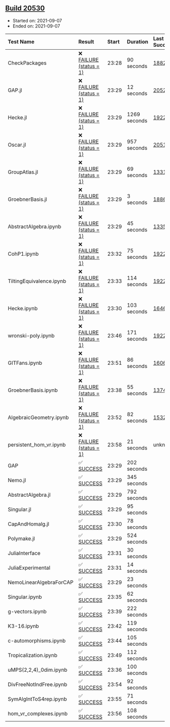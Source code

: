 ## [Build 20530](https://oscarci.mathematik.uni-kl.de/job/oscar/20530/)

* Started on: 2021-09-07
* Ended on: 2021-09-07

| Test Name    | Result | Start | Duration | Last Success | First Failure |
|:-------------|:-------|:------|:---------|:-------------|:--------------|
| CheckPackages | ❌ [FAILURE (status = 1)](https://oscarci.mathematik.uni-kl.de/job/oscar/20530/artifact/logs/build-20530/CheckPackages.log) | 23:28 | 90 seconds | [18822](https://oscarci.mathematik.uni-kl.de/job/oscar/18822/) | [18823](https://oscarci.mathematik.uni-kl.de/job/oscar/18823/) |
| GAP.jl | ❌ [FAILURE (status = 1)](https://oscarci.mathematik.uni-kl.de/job/oscar/20530/artifact/logs/build-20530/GAP.jl.log) | 23:29 | 12 seconds | [20529](https://oscarci.mathematik.uni-kl.de/job/oscar/20529/) | [20530](https://oscarci.mathematik.uni-kl.de/job/oscar/20530/) |
| Hecke.jl | ❌ [FAILURE (status = 1)](https://oscarci.mathematik.uni-kl.de/job/oscar/20530/artifact/logs/build-20530/Hecke.jl.log) | 23:29 | 1269 seconds | [19222](https://oscarci.mathematik.uni-kl.de/job/oscar/19222/) | [20152](https://oscarci.mathematik.uni-kl.de/job/oscar/20152/) |
| Oscar.jl | ❌ [FAILURE (status = 1)](https://oscarci.mathematik.uni-kl.de/job/oscar/20530/artifact/logs/build-20530/Oscar.jl.log) | 23:29 | 957 seconds | [20519](https://oscarci.mathematik.uni-kl.de/job/oscar/20519/) | [20520](https://oscarci.mathematik.uni-kl.de/job/oscar/20520/) |
| GroupAtlas.jl | ❌ [FAILURE (status = 1)](https://oscarci.mathematik.uni-kl.de/job/oscar/20530/artifact/logs/build-20530/GroupAtlas.jl.log) | 23:29 | 69 seconds | [13311](https://oscarci.mathematik.uni-kl.de/job/oscar/13311/) | [13312](https://oscarci.mathematik.uni-kl.de/job/oscar/13312/) |
| GroebnerBasis.jl | ❌ [FAILURE (status = 1)](https://oscarci.mathematik.uni-kl.de/job/oscar/20530/artifact/logs/build-20530/GroebnerBasis.jl.log) | 23:29 | 3 seconds | [18864](https://oscarci.mathematik.uni-kl.de/job/oscar/18864/) | [18865](https://oscarci.mathematik.uni-kl.de/job/oscar/18865/) |
| AbstractAlgebra.ipynb | ❌ [FAILURE (status = 1)](https://oscarci.mathematik.uni-kl.de/job/oscar/20530/artifact/logs/build-20530/AbstractAlgebra.ipynb.log) | 23:29 | 45 seconds | [13355](https://oscarci.mathematik.uni-kl.de/job/oscar/13355/) | [13356](https://oscarci.mathematik.uni-kl.de/job/oscar/13356/) |
| CohP1.ipynb | ❌ [FAILURE (status = 1)](https://oscarci.mathematik.uni-kl.de/job/oscar/20530/artifact/logs/build-20530/CohP1.ipynb.log) | 23:32 | 75 seconds | [19222](https://oscarci.mathematik.uni-kl.de/job/oscar/19222/) | [20152](https://oscarci.mathematik.uni-kl.de/job/oscar/20152/) |
| TiltingEquivalence.ipynb | ❌ [FAILURE (status = 1)](https://oscarci.mathematik.uni-kl.de/job/oscar/20530/artifact/logs/build-20530/TiltingEquivalence.ipynb.log) | 23:33 | 114 seconds | [19222](https://oscarci.mathematik.uni-kl.de/job/oscar/19222/) | [20152](https://oscarci.mathematik.uni-kl.de/job/oscar/20152/) |
| Hecke.ipynb | ❌ [FAILURE (status = 1)](https://oscarci.mathematik.uni-kl.de/job/oscar/20530/artifact/logs/build-20530/Hecke.ipynb.log) | 23:30 | 103 seconds | [16463](https://oscarci.mathematik.uni-kl.de/job/oscar/16463/) | [16464](https://oscarci.mathematik.uni-kl.de/job/oscar/16464/) |
| wronski-poly.ipynb | ❌ [FAILURE (status = 1)](https://oscarci.mathematik.uni-kl.de/job/oscar/20530/artifact/logs/build-20530/wronski-poly.ipynb.log) | 23:46 | 171 seconds | [19222](https://oscarci.mathematik.uni-kl.de/job/oscar/19222/) | [20152](https://oscarci.mathematik.uni-kl.de/job/oscar/20152/) |
| GITFans.ipynb | ❌ [FAILURE (status = 1)](https://oscarci.mathematik.uni-kl.de/job/oscar/20530/artifact/logs/build-20530/GITFans.ipynb.log) | 23:51 | 86 seconds | [16068](https://oscarci.mathematik.uni-kl.de/job/oscar/16068/) | [16069](https://oscarci.mathematik.uni-kl.de/job/oscar/16069/) |
| GroebnerBasis.ipynb | ❌ [FAILURE (status = 1)](https://oscarci.mathematik.uni-kl.de/job/oscar/20530/artifact/logs/build-20530/GroebnerBasis.ipynb.log) | 23:38 | 55 seconds | [13748](https://oscarci.mathematik.uni-kl.de/job/oscar/13748/) | [13749](https://oscarci.mathematik.uni-kl.de/job/oscar/13749/) |
| AlgebraicGeometry.ipynb | ❌ [FAILURE (status = 1)](https://oscarci.mathematik.uni-kl.de/job/oscar/20530/artifact/logs/build-20530/AlgebraicGeometry.ipynb.log) | 23:52 | 82 seconds | [15322](https://oscarci.mathematik.uni-kl.de/job/oscar/15322/) | [15323](https://oscarci.mathematik.uni-kl.de/job/oscar/15323/) |
| persistent_hom_vr.ipynb | ❌ [FAILURE (status = 1)](https://oscarci.mathematik.uni-kl.de/job/oscar/20530/artifact/logs/build-20530/persistent_hom_vr.ipynb.log) | 23:58 | 21 seconds | unknown | unknown |
| GAP | ✅ [SUCCESS](https://oscarci.mathematik.uni-kl.de/job/oscar/20530/artifact/logs/build-20530/GAP.log) | 23:29 | 202 seconds |  |  |
| Nemo.jl | ✅ [SUCCESS](https://oscarci.mathematik.uni-kl.de/job/oscar/20530/artifact/logs/build-20530/Nemo.jl.log) | 23:29 | 345 seconds |  |  |
| AbstractAlgebra.jl | ✅ [SUCCESS](https://oscarci.mathematik.uni-kl.de/job/oscar/20530/artifact/logs/build-20530/AbstractAlgebra.jl.log) | 23:29 | 792 seconds |  |  |
| Singular.jl | ✅ [SUCCESS](https://oscarci.mathematik.uni-kl.de/job/oscar/20530/artifact/logs/build-20530/Singular.jl.log) | 23:29 | 95 seconds |  |  |
| CapAndHomalg.jl | ✅ [SUCCESS](https://oscarci.mathematik.uni-kl.de/job/oscar/20530/artifact/logs/build-20530/CapAndHomalg.jl.log) | 23:30 | 78 seconds |  |  |
| Polymake.jl | ✅ [SUCCESS](https://oscarci.mathematik.uni-kl.de/job/oscar/20530/artifact/logs/build-20530/Polymake.jl.log) | 23:29 | 524 seconds |  |  |
| JuliaInterface | ✅ [SUCCESS](https://oscarci.mathematik.uni-kl.de/job/oscar/20530/artifact/logs/build-20530/JuliaInterface.log) | 23:31 | 30 seconds |  |  |
| JuliaExperimental | ✅ [SUCCESS](https://oscarci.mathematik.uni-kl.de/job/oscar/20530/artifact/logs/build-20530/JuliaExperimental.log) | 23:31 | 14 seconds |  |  |
| NemoLinearAlgebraForCAP | ✅ [SUCCESS](https://oscarci.mathematik.uni-kl.de/job/oscar/20530/artifact/logs/build-20530/NemoLinearAlgebraForCAP.log) | 23:29 | 23 seconds |  |  |
| Singular.ipynb | ✅ [SUCCESS](https://oscarci.mathematik.uni-kl.de/job/oscar/20530/artifact/logs/build-20530/Singular.ipynb.log) | 23:35 | 62 seconds |  |  |
| g-vectors.ipynb | ✅ [SUCCESS](https://oscarci.mathematik.uni-kl.de/job/oscar/20530/artifact/logs/build-20530/g-vectors.ipynb.log) | 23:39 | 222 seconds |  |  |
| K3-16.ipynb | ✅ [SUCCESS](https://oscarci.mathematik.uni-kl.de/job/oscar/20530/artifact/logs/build-20530/K3-16.ipynb.log) | 23:42 | 119 seconds |  |  |
| c-automorphisms.ipynb | ✅ [SUCCESS](https://oscarci.mathematik.uni-kl.de/job/oscar/20530/artifact/logs/build-20530/c-automorphisms.ipynb.log) | 23:44 | 105 seconds |  |  |
| Tropicalization.ipynb | ✅ [SUCCESS](https://oscarci.mathematik.uni-kl.de/job/oscar/20530/artifact/logs/build-20530/Tropicalization.ipynb.log) | 23:49 | 112 seconds |  |  |
| uMPS(2,2,4)_0dim.ipynb | ✅ [SUCCESS](https://oscarci.mathematik.uni-kl.de/job/oscar/20530/artifact/logs/build-20530/uMPS-2-2-4-_0dim.ipynb.log) | 23:36 | 100 seconds |  |  |
| DivFreeNotIndFree.ipynb | ✅ [SUCCESS](https://oscarci.mathematik.uni-kl.de/job/oscar/20530/artifact/logs/build-20530/DivFreeNotIndFree.ipynb.log) | 23:54 | 92 seconds |  |  |
| SymAlgIntToS4rep.ipynb | ✅ [SUCCESS](https://oscarci.mathematik.uni-kl.de/job/oscar/20530/artifact/logs/build-20530/SymAlgIntToS4rep.ipynb.log) | 23:55 | 71 seconds |  |  |
| hom_vr_complexes.ipynb | ✅ [SUCCESS](https://oscarci.mathematik.uni-kl.de/job/oscar/20530/artifact/logs/build-20530/hom_vr_complexes.ipynb.log) | 23:56 | 108 seconds |  |  |

